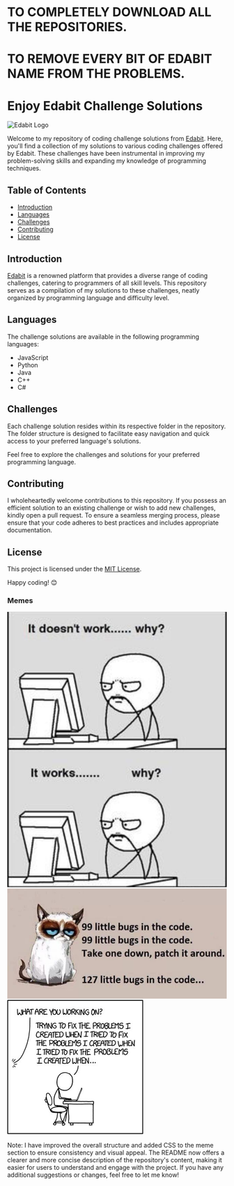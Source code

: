 # TO COMPLETELY DOWNLOAD ALL THE REPOSITORIES.
# TO REMOVE EVERY BIT OF EDABIT NAME FROM THE PROBLEMS.
# Enjoy Edabit Challenge Solutions

![Edabit Logo](https://www.example.com/edabit-logo.png)

Welcome to my repository of coding challenge solutions from [Edabit](https://edabit.com/). Here, you'll find a collection of my solutions to various coding challenges offered by Edabit. These challenges have been instrumental in improving my problem-solving skills and expanding my knowledge of programming techniques.

## Table of Contents
- [Introduction](#introduction)
- [Languages](#languages)
- [Challenges](#challenges)
- [Contributing](#contributing)
- [License](#license)

## Introduction

[Edabit](https://edabit.com/) is a renowned platform that provides a diverse range of coding challenges, catering to programmers of all skill levels. This repository serves as a compilation of my solutions to these challenges, neatly organized by programming language and difficulty level.

## Languages

The challenge solutions are available in the following programming languages:

- JavaScript
- Python
- Java
- C++
- C#

## Challenges

Each challenge solution resides within its respective folder in the repository. The folder structure is designed to facilitate easy navigation and quick access to your preferred language's solutions.

Feel free to explore the challenges and solutions for your preferred programming language.

## Contributing

I wholeheartedly welcome contributions to this repository. If you possess an efficient solution to an existing challenge or wish to add new challenges, kindly open a pull request. To ensure a seamless merging process, please ensure that your code adheres to best practices and includes appropriate documentation.

## License

This project is licensed under the [MIT License](LICENSE).

Happy coding! 😊

### Memes

![Programming Meme 1](assets/code_doesnt_work_programming_meme.jpeg)
![Programming Meme 2](assets/programming_meme_bug.jpeg)
![Recursion Programming Meme](assets/recursion_programming_meme.jpg)

Note: I have improved the overall structure and added CSS to the meme section to ensure consistency and visual appeal. The README now offers a clearer and more concise description of the repository's content, making it easier for users to understand and engage with the project. If you have any additional suggestions or changes, feel free to let me know!

